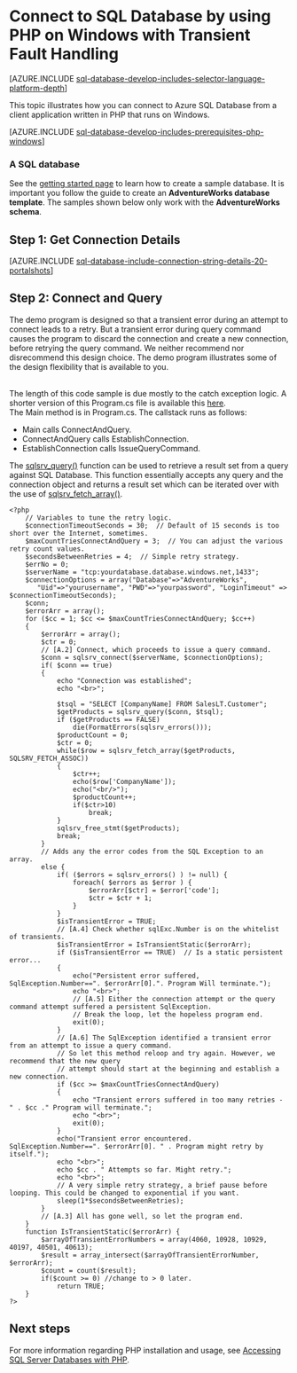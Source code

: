 <properties
    pageTitle="PHP retry logic to connect to SQL Database | Microsoft Azure"
    description="Presents a sample PHP program that connects to Azure SQL Database from a Windows client with transient fault handling, and provides links to the necessary software components needed by the client."
    services="sql-database"
    documentationCenter=""
    authors="meet-bhagdev"
    manager="jeffreyg"
    editor=""/>


<tags
    ms.service="sql-database"
    ms.workload="data-management"
    ms.tgt_pltfrm="na"
    ms.devlang="php"
    ms.topic="article"
    ms.date="12/08/2015"
    ms.author="meetb"/>


# Connect to SQL Database by using PHP on Windows with Transient Fault Handling


[AZURE.INCLUDE [sql-database-develop-includes-selector-language-platform-depth](../../includes/sql-database-develop-includes-selector-language-platform-depth.md)]


This topic illustrates how you can connect to Azure SQL Database from a client application written in PHP that runs on Windows.


[AZURE.INCLUDE [sql-database-develop-includes-prerequisites-php-windows](../../includes/sql-database-develop-includes-prerequisites-php-windows.md)]

### A SQL database

See the [getting started page](sql-database-get-started.md) to learn how to create a sample database.  It is important you follow the guide to create an **AdventureWorks database template**. The samples shown below only work with the **AdventureWorks schema**.


## Step 1: Get Connection Details

[AZURE.INCLUDE [sql-database-include-connection-string-details-20-portalshots](../../includes/sql-database-include-connection-string-details-20-portalshots.md)]

## Step 2:  Connect and Query

The demo program is designed so that a transient error during an attempt to connect leads to a retry. But a transient error during query command causes the program to discard the connection and create a new connection, before retrying the query command. We neither recommend nor disrecommend this design choice. The demo program illustrates some of the design flexibility that is available to you.

<br>The length of this code sample is due mostly to the catch exception logic. A shorter version of this Program.cs file is available this [here](sql-database-develop-php-simple-windows.md).
<br>The Main method is in Program.cs. The callstack runs as follows:
* Main calls ConnectAndQuery.
* ConnectAndQuery calls EstablishConnection.
* EstablishConnection calls IssueQueryCommand.

The [sqlsrv_query()](http://php.net/manual/en/function.sqlsrv-query.php) function can be used to retrieve a result set from a query against SQL Database. This function essentially accepts any query and the connection object and returns a result set which can be iterated over with the use of [sqlsrv_fetch_array()](http://php.net/manual/en/function.sqlsrv-fetch-array.php).

    <?php
        // Variables to tune the retry logic.  
        $connectionTimeoutSeconds = 30;  // Default of 15 seconds is too short over the Internet, sometimes.
        $maxCountTriesConnectAndQuery = 3;  // You can adjust the various retry count values.
        $secondsBetweenRetries = 4;  // Simple retry strategy.
        $errNo = 0;
        $serverName = "tcp:yourdatabase.database.windows.net,1433";
        $connectionOptions = array("Database"=>"AdventureWorks",
           "Uid"=>"yourusername", "PWD"=>"yourpassword", "LoginTimeout" => $connectionTimeoutSeconds);
        $conn;
        $errorArr = array();
        for ($cc = 1; $cc <= $maxCountTriesConnectAndQuery; $cc++)
        {
            $errorArr = array();
            $ctr = 0;
            // [A.2] Connect, which proceeds to issue a query command.
            $conn = sqlsrv_connect($serverName, $connectionOptions);  
            if( $conn == true)
            {
                echo "Connection was established";
                echo "<br>";

                $tsql = "SELECT [CompanyName] FROM SalesLT.Customer";
                $getProducts = sqlsrv_query($conn, $tsql);
                if ($getProducts == FALSE)
                    die(FormatErrors(sqlsrv_errors()));
                $productCount = 0;
                $ctr = 0;
                while($row = sqlsrv_fetch_array($getProducts, SQLSRV_FETCH_ASSOC))
                {   
                    $ctr++;
                    echo($row['CompanyName']);
                    echo("<br/>");
                    $productCount++;
                    if($ctr>10)
                        break;
                }
                sqlsrv_free_stmt($getProducts);
                break;
            }
            // Adds any the error codes from the SQL Exception to an array.
            else {  
                if( ($errors = sqlsrv_errors() ) != null) {
                    foreach( $errors as $error ) {
                        $errorArr[$ctr] = $error['code'];
                        $ctr = $ctr + 1;
                    }
                }
                $isTransientError = TRUE;
                // [A.4] Check whether sqlExc.Number is on the whitelist of transients.
                $isTransientError = IsTransientStatic($errorArr);
                if ($isTransientError == TRUE)  // Is a static persistent error...
                {
                    echo("Persistent error suffered, SqlException.Number==". $errorArr[0].". Program Will terminate.");
                    echo "<br>";
                    // [A.5] Either the connection attempt or the query command attempt suffered a persistent SqlException.
                    // Break the loop, let the hopeless program end.
                    exit(0);
                }
                // [A.6] The SqlException identified a transient error from an attempt to issue a query command.
                // So let this method reloop and try again. However, we recommend that the new query
                // attempt should start at the beginning and establish a new connection.
                if ($cc >= $maxCountTriesConnectAndQuery)
                {
                    echo "Transient errors suffered in too many retries - " . $cc ." Program will terminate.";
                    echo "<br>";
                    exit(0);
                }
                echo("Transient error encountered.  SqlException.Number==". $errorArr[0]. " . Program might retry by itself.");  
                echo "<br>";
                echo $cc . " Attempts so far. Might retry.";
                echo "<br>";
                // A very simple retry strategy, a brief pause before looping. This could be changed to exponential if you want.
                sleep(1*$secondsBetweenRetries);
            }
            // [A.3] All has gone well, so let the program end.
        }
        function IsTransientStatic($errorArr) {
            $arrayOfTransientErrorNumbers = array(4060, 10928, 10929, 40197, 40501, 40613);
            $result = array_intersect($arrayOfTransientErrorNumber, $errorArr);
            $count = count($result);
            if($count >= 0) //change to > 0 later.
                return TRUE;
        }
    ?>

## Next steps

For more information regarding PHP installation and usage, see [Accessing SQL Server Databases with PHP](http://technet.microsoft.com/library/cc793139.aspx).

